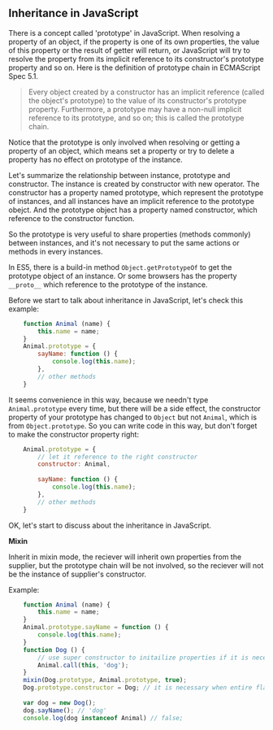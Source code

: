 ## Inheritance in JavaScript

There is a concept called 'prototype' in JavaScript. When resolving a property of an object, if the 
property is one of its own properties, the value of this property or the result of getter will return,
or JavaScript will try to resolve the property from its implicit reference to its constructor's 
prototype property and so on. Here is the definition of prototype chain in ECMAScript Spec 5.1.

> Every object created by a constructor has an implicit reference (called the object's prototype) 
to the value of its constructor's prototype property. Furthermore, a prototype may have a non-null 
implicit reference to its prototype, and so on; this is called the prototype chain.

Notice that the prototype is only involved when resolving or getting a property of an object, which means 
set a property or try to delete a property has no effect on prototype of the instance. 

Let's summarize the relationship between instance, prototype and constructor. The instance is created by 
constructor with new operator. The constructor has a property named prototype, which represent the prototype of instances,
and all instances have an implicit reference to the prototype obejct. And the prototype object has a property 
named constructor, which reference to the constructor function.

So the prototype is very useful to share properties (methods commonly) between instances, and it's not necessary to put
the same actions or methods in every instances.

In ES5, there is a build-in method `Object.getPrototypeOf` to get the prototype object of an instance. Or some browsers 
has the property `__proto__` which reference to the prototype of the instance.

Before we start to talk about inheritance in JavaScript, let's check this example:

```javascript
    function Animal (name) {
        this.name = name;
    }
    Animal.prototype = {
        sayName: function () {
            console.log(this.name);
        },
        // other methods
    }
```

It seems convenience in this way, because we needn't type `Animal.prototype` every time, but there will be a side effect, the constructor property 
of your prototype has changed to `Object` but not `Animal`, which is from `Object.prototype`. So you can write code in this way, but don't 
forget to make the constructor property right:

```javascript
    Animal.prototype = {
        // let it reference to the right constructor
        constructor: Animal, 
        
        sayName: function () {
            console.log(this.name);
        },
        // other methods
    }
```

OK, let's start to discuss about the inheritance in JavaScript.

**Mixin**

Inherit in mixin mode, the reciever will inherit own properties from the supplier, but the prototype
chain will be not involved, so the reciever will not be the instance of supplier's constructor.
 
Example:

```javascript
    function Animal (name) {
        this.name = name;   
    }
    Animal.prototype.sayName = function () {
        console.log(this.name);
    }
    function Dog () {
        // use super constructor to initailize properties if it is necessary.
        Animal.call(this, 'dog');
    }
    mixin(Dog.prototype, Animal.prototype, true);
    Dog.prototype.constructor = Dog; // it is necessary when entire flag is true.
    
    var dog = new Dog();
    dog.sayName(); // 'dog'
    console.log(dog instanceof Animal) // false;
```


